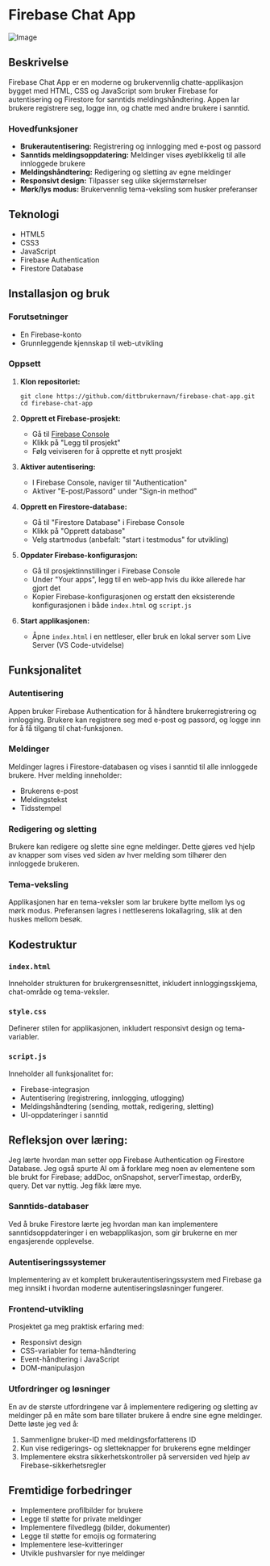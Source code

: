 # Firebase Chat App
![Image](https://github.com/user-attachments/assets/b37163ac-f613-4c0a-b99b-fe58cae5a5b1)


## Beskrivelse
Firebase Chat App er en moderne og brukervennlig chatte-applikasjon bygget med HTML, CSS og JavaScript som bruker Firebase for autentisering og Firestore for sanntids meldingshåndtering. Appen lar brukere registrere seg, logge inn, og chatte med andre brukere i sanntid.

### Hovedfunksjoner
- **Brukerautentisering:** Registrering og innlogging med e-post og passord
- **Sanntids meldingsoppdatering:** Meldinger vises øyeblikkelig til alle innloggede brukere
- **Meldingshåndtering:** Redigering og sletting av egne meldinger
- **Responsivt design:** Tilpasser seg ulike skjermstørrelser
- **Mørk/lys modus:** Brukervennlig tema-veksling som husker preferanser

## Teknologi
- HTML5
- CSS3
- JavaScript
- Firebase Authentication
- Firestore Database

## Installasjon og bruk

### Forutsetninger
- En Firebase-konto
- Grunnleggende kjennskap til web-utvikling

### Oppsett
1. **Klon repositoriet:**
   ```
   git clone https://github.com/dittbrukernavn/firebase-chat-app.git
   cd firebase-chat-app
   ```

2. **Opprett et Firebase-prosjekt:**
   - Gå til [Firebase Console](https://console.firebase.google.com/)
   - Klikk på "Legg til prosjekt"
   - Følg veiviseren for å opprette et nytt prosjekt

3. **Aktiver autentisering:**
   - I Firebase Console, naviger til "Authentication"
   - Aktiver "E-post/Passord" under "Sign-in method"

4. **Opprett en Firestore-database:**
   - Gå til "Firestore Database" i Firebase Console
   - Klikk på "Opprett database"
   - Velg startmodus (anbefalt: "start i testmodus" for utvikling)

5. **Oppdater Firebase-konfigurasjon:**
   - Gå til prosjektinnstillinger i Firebase Console
   - Under "Your apps", legg til en web-app hvis du ikke allerede har gjort det
   - Kopier Firebase-konfigurasjonen og erstatt den eksisterende konfigurasjonen i både `index.html` og `script.js`

6. **Start applikasjonen:**
   - Åpne `index.html` i en nettleser, eller bruk en lokal server som Live Server (VS Code-utvidelse)

## Funksjonalitet

### Autentisering
Appen bruker Firebase Authentication for å håndtere brukerregistrering og innlogging. Brukere kan registrere seg med e-post og passord, og logge inn for å få tilgang til chat-funksjonen.

### Meldinger
Meldinger lagres i Firestore-databasen og vises i sanntid til alle innloggede brukere. Hver melding inneholder:
- Brukerens e-post
- Meldingstekst
- Tidsstempel

### Redigering og sletting
Brukere kan redigere og slette sine egne meldinger. Dette gjøres ved hjelp av knapper som vises ved siden av hver melding som tilhører den innloggede brukeren.

### Tema-veksling
Applikasjonen har en tema-veksler som lar brukere bytte mellom lys og mørk modus. Preferansen lagres i nettleserens lokallagring, slik at den huskes mellom besøk.

## Kodestruktur

### `index.html`
Inneholder strukturen for brukergrensesnittet, inkludert innloggingsskjema, chat-område og tema-veksler.

### `style.css`
Definerer stilen for applikasjonen, inkludert responsivt design og tema-variabler.

### `script.js`
Inneholder all funksjonalitet for:
- Firebase-integrasjon
- Autentisering (registrering, innlogging, utlogging)
- Meldingshåndtering (sending, mottak, redigering, sletting)
- UI-oppdateringer i sanntid

## Refleksjon over læring:
Jeg lærte hvordan man setter opp Firebase Authentication og Firestore Database. Jeg også spurte AI om å forklare meg noen av elementene som ble brukt for Firebase; addDoc, onSnapshot, serverTimestap, orderBy, query. Det var nyttig. Jeg fikk lære mye.

### Sanntids-databaser
Ved å bruke Firestore lærte jeg hvordan man kan implementere sanntidsoppdateringer i en webapplikasjon, som gir brukerne en mer engasjerende opplevelse.

### Autentiseringssystemer
Implementering av et komplett brukerautentiseringssystem med Firebase ga meg innsikt i hvordan moderne autentiseringsløsninger fungerer.

### Frontend-utvikling
Prosjektet ga meg praktisk erfaring med:
- Responsivt design
- CSS-variabler for tema-håndtering
- Event-håndtering i JavaScript
- DOM-manipulasjon

### Utfordringer og løsninger
En av de største utfordringene var å implementere redigering og sletting av meldinger på en måte som bare tillater brukere å endre sine egne meldinger. Dette løste jeg ved å:
1. Sammenligne bruker-ID med meldingsforfatterens ID
2. Kun vise redigerings- og sletteknapper for brukerens egne meldinger
3. Implementere ekstra sikkerhetskontroller på serversiden ved hjelp av Firebase-sikkerhetsregler

## Fremtidige forbedringer
- Implementere profilbilder for brukere
- Legge til støtte for private meldinger
- Implementere filvedlegg (bilder, dokumenter)
- Legge til støtte for emojis og formatering
- Implementere lese-kvitteringer
- Utvikle pushvarsler for nye meldinger

